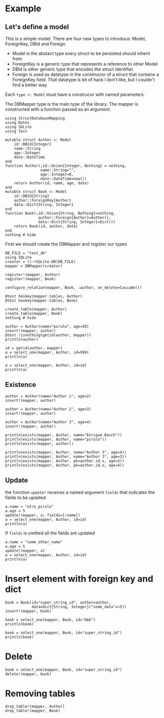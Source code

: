# Example

## Let's define a model
This is a simple model. There are four new types to introduce: Model, ForeignKey, DBId and Foreign.
* Model is the abstact type every struct to be persisted should inherit from
* ForeignKey is a generic type that represents a reference to other Model
* DBId is other generic type that encodes the struct identifier.
* Foreign is used as datatype in the constructor of a struct that contains a ForeignKey field. That datatype is bit of hack I don't like, but I couldn't find a  better way.

Each `type <: Model` must have a construcor with named parameters.

The DBMapper type is the main type of the library. The mapper is constructed with a function passed as an argument.


```@example code_1
using StructDatabaseMapping
using Dates
using SQLite
using Test

mutable struct Author <: Model
    id::DBId{Integer}
    name::String
    age::Integer
    date::DateTime
end
function Author(;id::Union{Integer, Nothing} = nothing,
                name::String="",
                age::Integer=0,
                date::DateTime=now())
    return Author(id, name, age, date)
end
mutable struct Book <: Model
    id::DBId{String}
    author::ForeignKey{Author}
    data::Dict{String, Integer}
end
function Book(;id::Union{String, Nothing}=nothing,
               author::Foreign{Author}=Author(),
               data::Dict{String, Integer}=Dict())
    return Book(id, author, data)
end
nothing # hide
```
First we should create the DBMapper and register our types
```@example code_1
DB_FILE = "test_db"
using SQLite
creator = ()->SQLite.DB(DB_FILE)
mapper = DBMapper(creator)

register!(mapper, Author)
register!(mapper, Book)

configure_relation(mapper, Book, :author, on_delete=Cascade())

@test haskey(mapper.tables, Author)
@test haskey(mapper.tables, Book)

create_table(mapper, Author)
create_table(mapper, Book)
nothing # hide
```

```@example code_1
author = Author(name="pirulo", age=50)
insert!(mapper, author)
@test !isnothing(getid(author, mapper))
println(author)
```

```@example code_1
id = getid(author, mapper)
a = select_one(mapper, Author, id=999)
println(a)
```

```@example code_1
a = select_one(mapper, Author, id=id)
println(a)
```

## Existence
```@example code_1
author = Author(name="Author 1", age=2)
insert!(mapper, author)

author = Author(name="Author 2", age=3)
insert!(mapper, author)

author = Author(name="Author 3", age=4)
insert!(mapper, author)

println(exists(mapper, Author, name="Enrique Banch"))
println(exists(mapper, Author, name="pirulo"))
println(exists(mapper, author))

println(exists(mapper, Author, name="Author 3", age=4))
println(exists(mapper, Author, name="Author 3", age=3))
println(exists(mapper, Author, pk=author.id.x, age=3))
println(exists(mapper, Author, pk=author.id.x, age=4))
```

## Update 
the function `update!` receives a named argument `fields` that indicates the fields to be updated
```@example code_1
a.name = "otro_pirulo"
a.age = 5
update!(mapper, a; fields=[:name])
a = select_one(mapper, Author, id=id)
println(a)
```
If `fields` is omitted all the fields are updated
```@example code_1
a.name = "some_other_name"
a.age = 5
update!(mapper, a)
a = select_one(mapper, Author, id=id)
println(a)
```

# Insert element with foreign key and dict
```@example code_1
book = Book(id="super_string_id", author=author, 
            data=Dict{String, Integer}("some_data"=>5))
insert!(mapper, book)
```

```@example code_1
book = select_one(mapper, Book, id="bbb")
println(book)
```

```@example code_1
book = select_one(mapper, Book, id="super_string_id")
println(book)
```

# Delete
```@example code_1
book = select_one(mapper, Book, id="super_string_id")
delete!(mapper, book)
```

# Removing tables
```@example code_1
drop_table!(mapper, Author)
drop_table!(mapper, Book)
```
